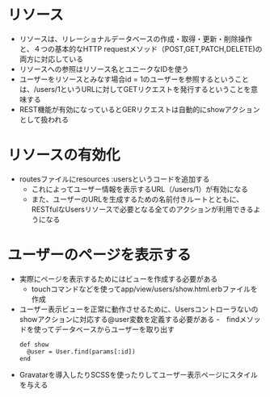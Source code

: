 # リソース
- リソースは、リレーショナルデータベースの作成・取得・更新・削除操作と、４つの基本的なHTTP requestメソッド（POST,GET,PATCH,DELETE)の両方に対応している
- リソースへの参照はリソース名とユニークなIDを使う
- ユーザーをリソースとみなす場合id = 1のユーザーを参照するということは、/users/1というURLに対してGETリクエストを発行するということを意味する
- REST機能が有効になっているとGERリクエストは自動的にshowアクションとして扱われる
# リソースの有効化
- routesファイルにresources :usersというコードを追加する
  - これによってユーザー情報を表示するURL（/users/1）が有効になる
  - また、ユーザーのURLを生成するための名前付きルートとともに、RESTfulなUsersリソースで必要となる全てのアクションが利用できるようになる
# ユーザーのページを表示する
- 実際にページを表示するためにはビューを作成する必要がある
  - touchコマンドなどを使ってapp/view/users/show.html.erbファイルを作成
- ユーザー表示ビューを正常に動作させるために、Usersコントローラないのshowアクションに対応する@user変数を定義する必要がある
  -　findメソッドを使ってデータベースからユーザーを取り出す  
  ```
  def show
    @user = User.find(params[:id])
  end
  ```
- Gravatarを導入したりSCSSを使ったりしてユーザー表示ページにスタイルを与える
